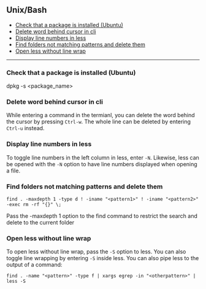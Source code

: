 ## Unix/Bash

 - [Check that a package is installed (Ubuntu)](#check-that-a-package-is-installed-(ubuntu))
 - [Delete word behind cursor in cli](#delete-word-behind-cursor-in-cli)
 - [Display line numbers in less](#display-line-numbers-in-less)
 - [Find folders not matching patterns and delete them](#find-folders-not-matching-patterns-and-delete-them)
 - [Open less without line wrap](#open-less-without-line-wrap)

---


### Check that a package is installed (Ubuntu)
dpkg -s <package_name>


### Delete word behind cursor in cli
While entering a command in the termianl, you can delete the word behind the cursor by pressing `Ctrl-w`.
The whole line can be deleted by entering `Ctrl-u` instead.


### Display line numbers in less
To toggle line numbers in the left column in less, enter `-N`.
Likewise, less can be opened with the `-N` option to have line numbers displayed when opening a file.


### Find folders not matching patterns and delete them

```
find . -maxdepth 1 -type d ! -iname "<pattern1>" ! -iname "<pattern2>" -exec rm -rf "{}" \;
```

Pass the -maxdepth 1 option to the find command to restrict the search and delete to the current folder


### Open less without line wrap
To open less without line wrap, pass the `-S` option to less. You can also toggle line wrapping by entering `-S` inside less.
You can also pipe less to the output of a command:

```
find . -name "<pattern>" -type f | xargs egrep -in "<otherpattern>" | less -S
```
